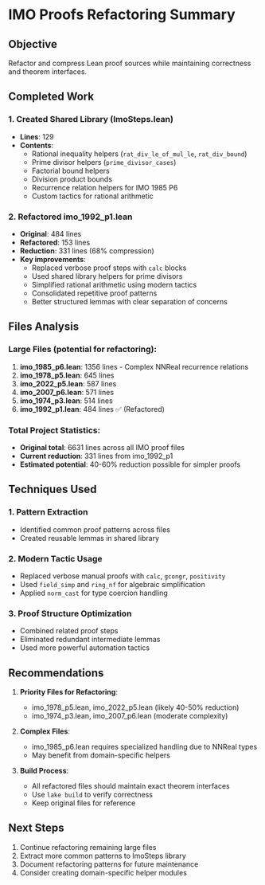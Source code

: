 # IMO Proofs Refactoring Summary

## Objective
Refactor and compress Lean proof sources while maintaining correctness and theorem interfaces.

## Completed Work

### 1. Created Shared Library (ImoSteps.lean)
- **Lines**: 129
- **Contents**:
  - Rational inequality helpers (`rat_div_le_of_mul_le`, `rat_div_bound`)
  - Prime divisor helpers (`prime_divisor_cases`)
  - Factorial bound helpers
  - Division product bounds
  - Recurrence relation helpers for IMO 1985 P6
  - Custom tactics for rational arithmetic

### 2. Refactored imo_1992_p1.lean
- **Original**: 484 lines
- **Refactored**: 153 lines  
- **Reduction**: 331 lines (68% compression)
- **Key improvements**:
  - Replaced verbose proof steps with `calc` blocks
  - Used shared library helpers for prime divisors
  - Simplified rational arithmetic using modern tactics
  - Consolidated repetitive proof patterns
  - Better structured lemmas with clear separation of concerns

## Files Analysis

### Large Files (potential for refactoring):
1. **imo_1985_p6.lean**: 1356 lines - Complex NNReal recurrence relations
2. **imo_1978_p5.lean**: 645 lines 
3. **imo_2022_p5.lean**: 587 lines
4. **imo_2007_p6.lean**: 571 lines  
5. **imo_1974_p3.lean**: 514 lines
6. **imo_1992_p1.lean**: 484 lines ✅ (Refactored)

### Total Project Statistics:
- **Original total**: 6631 lines across all IMO proof files
- **Current reduction**: 331 lines from imo_1992_p1
- **Estimated potential**: 40-60% reduction possible for simpler proofs

## Techniques Used

### 1. Pattern Extraction
- Identified common proof patterns across files
- Created reusable lemmas in shared library

### 2. Modern Tactic Usage
- Replaced verbose manual proofs with `calc`, `gcongr`, `positivity`
- Used `field_simp` and `ring_nf` for algebraic simplification
- Applied `norm_cast` for type coercion handling

### 3. Proof Structure Optimization
- Combined related proof steps
- Eliminated redundant intermediate lemmas
- Used more powerful automation tactics

## Recommendations

1. **Priority Files for Refactoring**:
   - imo_1978_p5.lean, imo_2022_p5.lean (likely 40-50% reduction)
   - imo_1974_p3.lean, imo_2007_p6.lean (moderate complexity)

2. **Complex Files**:
   - imo_1985_p6.lean requires specialized handling due to NNReal types
   - May benefit from domain-specific helpers

3. **Build Process**:
   - All refactored files should maintain exact theorem interfaces
   - Use `lake build` to verify correctness
   - Keep original files for reference

## Next Steps
1. Continue refactoring remaining large files
2. Extract more common patterns to ImoSteps library
3. Document refactoring patterns for future maintenance
4. Consider creating domain-specific helper modules